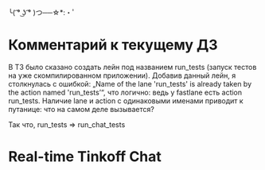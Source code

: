 ╰( ͡° ͜ʖ ͡° )つ──☆*:・ﾟ


# Комментарий к текущему ДЗ

В ТЗ было сказано создать лейн под названием run_tests (запуск тестов на уже скомпилированном приложении). Добавив данный лейн, я столкнулась с ошибкой: „Name of the lane 'run_tests' is already taken by the action named 'run_tests’“, что логично: ведь у fastlane есть action run_tests. Наличие lane и action с одинаковыми именами приводит к путанице: что на самом деле вызывается?

Так что, run_tests => run_chat_tests

# Real-time Tinkoff Chat
